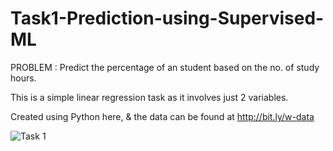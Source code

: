 # Task1-Prediction-using-Supervised-ML
PROBLEM : Predict the percentage of an student based on the no. of study hours.

This is a simple linear regression task as it involves just 2 variables.

Created using Python here, & the data can be found at http://bit.ly/w-data

![Task 1](https://user-images.githubusercontent.com/75872316/106737061-406eb480-663c-11eb-8dd6-bde24b892b24.png)
